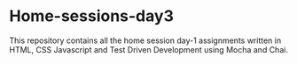 # Home-sessions-day3

This repository contains all the home session day-1 assignments written in HTML, CSS Javascript and Test Driven Development using Mocha and Chai.


